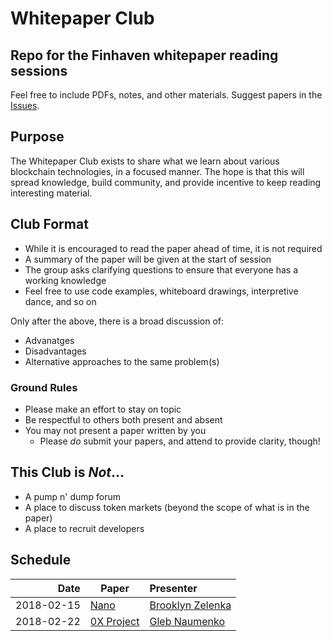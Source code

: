 # Whitepaper Club

## Repo for the Finhaven whitepaper reading sessions

Feel free to include PDFs, notes, and other materials.
Suggest papers in the [Issues](https://github.com/Finhaven/whitepaper-club/issues/new).

## Purpose

The Whitepaper Club exists to share what we learn about various blockchain technologies,
in a focused manner. The hope is that this will spread knowledge, build community,
and provide incentive to keep reading interesting material.

## Club Format

* While it is encouraged to read the paper ahead of time, it is not required
* A summary of the paper will be given at the start of session
* The group asks clarifying questions to ensure that everyone has a working knowledge
* Feel free to use code examples, whiteboard drawings, interpretive dance, and so on

Only after the above, there is a broad discussion of:
* Advanatges
* Disadvantages
* Alternative approaches to the same problem(s)

### Ground Rules

* Please make an effort to stay on topic
* Be respectful to others both present and absent
* You may not present a paper written by you
  * Please _do_ submit your papers, and attend to provide clarity, though!

## This Club is _Not_...

* A pump n' dump forum
* A place to discuss token markets (beyond the scope of what is in the paper)
* A place to recruit developers

## Schedule

| Date        | Paper                                                              | Presenter                                    |
|------------:|--------------------------------------------------------------------|:-----------------------------------------------|
|  2018-02-15 | [Nano](https://github.com/Finhaven/whitepaper-club/issues/1)       | [Brooklyn Zelenka](https://github.com/expede)  |
|  2018-02-22 | [0X Project](https://github.com/Finhaven/whitepaper-club/issues/2) | [Gleb Naumenko](https://github.com/naumenkogs) |
